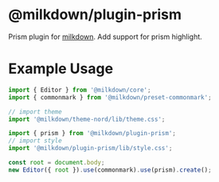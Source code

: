 # @milkdown/plugin-prism

Prism plugin for [milkdown](https://saul-mirone.github.io/milkdown/).
Add support for prism highlight.

# Example Usage

```typescript
import { Editor } from '@milkdown/core';
import { commonmark } from '@milkdown/preset-commonmark';

// import theme
import '@milkdown/theme-nord/lib/theme.css';

import { prism } from '@milkdown/plugin-prism';
// import style
import '@milkdown/plugin-prism/lib/style.css';

const root = document.body;
new Editor({ root }).use(commonmark).use(prism).create();
```
